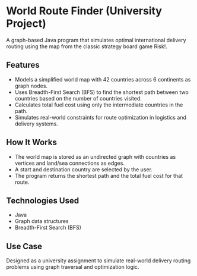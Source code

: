 # World Route Finder (University Project)

A graph-based Java program that simulates optimal international delivery routing using the map from the classic strategy board game Risk!.

## Features
- Models a simplified world map with 42 countries across 6 continents as graph nodes.
- Uses Breadth-First Search (BFS) to find the shortest path between two countries based on the number of countries visited.
- Calculates total fuel cost using only the intermediate countries in the path.
- Simulates real-world constraints for route optimization in logistics and delivery systems.

## How It Works
- The world map is stored as an undirected graph with countries as vertices and land/sea connections as edges.
- A start and destination country are selected by the user.
- The program returns the shortest path and the total fuel cost for that route.

## Technologies Used
- Java
- Graph data structures
- Breadth-First Search (BFS)

## Use Case
Designed as a university assignment to simulate real-world delivery routing problems using graph traversal and optimization logic.

